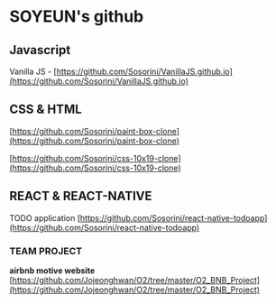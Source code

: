 # SOYEUN's github

## Javascript

Vanilla JS - [https://github.com/Sosorini/VanillaJS.github.io](https://github.com/Sosorini/VanillaJS.github.io)



## CSS & HTML

[https://github.com/Sosorini/paint-box-clone](https://github.com/Sosorini/paint-box-clone)

[https://github.com/Sosorini/css-10x19-clone](https://github.com/Sosorini/css-10x19-clone)



## REACT & REACT-NATIVE

TODO application [https://github.com/Sosorini/react-native-todoapp](https://github.com/Sosorini/react-native-todoapp)



### TEAM PROJECT

**airbnb motive website** [https://github.com/Jojeonghwan/O2/tree/master/O2_BNB_Project](https://github.com/Jojeonghwan/O2/tree/master/O2_BNB_Project)

